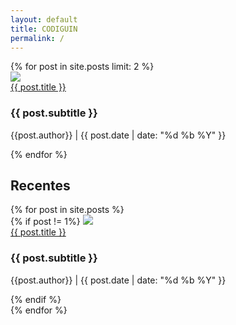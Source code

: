 ```yaml
---
layout: default
title: CODIGUIN
permalink: /
---
```


<div class="container_latest">
    {% for post in site.posts limit: 2 %}
        <div class="posts_latest">
            <img src="{{ site.baseurl}}/{{ post.image }}">
            <div> 
                <a href="{{ post.url | relative_url }}">{{ post.title }}</a>
                <h3> {{ post.subtitle }} </h3>
                <p> {{post.author}} | {{ post.date | date: "%d %b %Y" }} </p>
            </div>
        </div>
    {% endfor %}
</div>

<h2>Recentes</h2>
<div class="container_posts">
    {% for post in site.posts %}
        <div class="posts_order">
            {% if post != 1%}
                <img src="{{ site.baseurl}}/{{ post.image }}">
                <div> 
                    <a href="{{ post.url | relative_url }}">{{ post.title }}</a>
                    <h3> {{ post.subtitle }} </h3>
                    <p> {{post.author}} | {{ post.date | date: "%d %b %Y" }} </p>
                </div>
            {% endif %}
        </div>
    {% endfor %}
</div>
